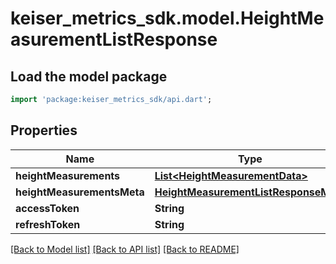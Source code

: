 # keiser_metrics_sdk.model.HeightMeasurementListResponse

## Load the model package
```dart
import 'package:keiser_metrics_sdk/api.dart';
```

## Properties
Name | Type | Description | Notes
------------ | ------------- | ------------- | -------------
**heightMeasurements** | [**List&lt;HeightMeasurementData&gt;**](HeightMeasurementData.md) |  | 
**heightMeasurementsMeta** | [**HeightMeasurementListResponseMeta**](HeightMeasurementListResponseMeta.md) |  | 
**accessToken** | **String** |  | [optional] 
**refreshToken** | **String** |  | [optional] 

[[Back to Model list]](../README.md#documentation-for-models) [[Back to API list]](../README.md#documentation-for-api-endpoints) [[Back to README]](../README.md)


